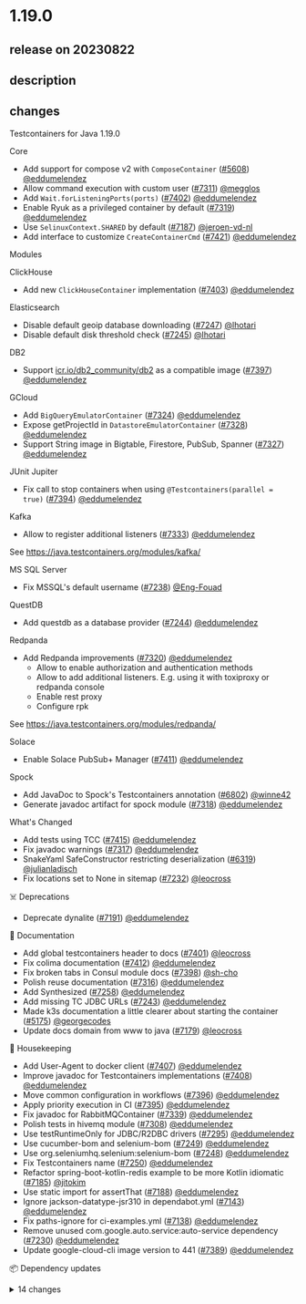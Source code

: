 # 1.19.0

## release on 20230822

## description

## changes

Testcontainers for Java 1.19.0

Core

* Add support for compose v2 with <code>ComposeContainer</code> (<a class="issue-link js-issue-link" data-error-text="Failed to load title" data-id="1315811008" data-permission-text="Title is private" data-url="https://github.com/testcontainers/testcontainers-java/issues/5608" data-hovercard-type="pull_request" data-hovercard-url="/testcontainers/testcontainers-java/pull/5608/hovercard" href="https://github.com/testcontainers/testcontainers-java/pull/5608">#5608</a>) <a class="user-mention notranslate" data-hovercard-type="user" data-hovercard-url="/users/eddumelendez/hovercard" data-octo-click="hovercard-link-click" data-octo-dimensions="link_type:self" href="https://github.com/eddumelendez">@eddumelendez</a>
* Allow command execution with custom user (<a class="issue-link js-issue-link" data-error-text="Failed to load title" data-id="1807466600" data-permission-text="Title is private" data-url="https://github.com/testcontainers/testcontainers-java/issues/7311" data-hovercard-type="pull_request" data-hovercard-url="/testcontainers/testcontainers-java/pull/7311/hovercard" href="https://github.com/testcontainers/testcontainers-java/pull/7311">#7311</a>) <a class="user-mention notranslate" data-hovercard-type="user" data-hovercard-url="/users/megglos/hovercard" data-octo-click="hovercard-link-click" data-octo-dimensions="link_type:self" href="https://github.com/megglos">@megglos</a>
* Add <code>Wait.forListeningPorts(ports)</code> (<a class="issue-link js-issue-link" data-error-text="Failed to load title" data-id="1841634618" data-permission-text="Title is private" data-url="https://github.com/testcontainers/testcontainers-java/issues/7402" data-hovercard-type="pull_request" data-hovercard-url="/testcontainers/testcontainers-java/pull/7402/hovercard" href="https://github.com/testcontainers/testcontainers-java/pull/7402">#7402</a>) <a class="user-mention notranslate" data-hovercard-type="user" data-hovercard-url="/users/eddumelendez/hovercard" data-octo-click="hovercard-link-click" data-octo-dimensions="link_type:self" href="https://github.com/eddumelendez">@eddumelendez</a>
* Enable Ryuk as a privileged container by default (<a class="issue-link js-issue-link" data-error-text="Failed to load title" data-id="1812903795" data-permission-text="Title is private" data-url="https://github.com/testcontainers/testcontainers-java/issues/7319" data-hovercard-type="pull_request" data-hovercard-url="/testcontainers/testcontainers-java/pull/7319/hovercard" href="https://github.com/testcontainers/testcontainers-java/pull/7319">#7319</a>) <a class="user-mention notranslate" data-hovercard-type="user" data-hovercard-url="/users/eddumelendez/hovercard" data-octo-click="hovercard-link-click" data-octo-dimensions="link_type:self" href="https://github.com/eddumelendez">@eddumelendez</a>
* Use <code>SelinuxContext.SHARED</code> by default (<a class="issue-link js-issue-link" data-error-text="Failed to load title" data-id="1752777521" data-permission-text="Title is private" data-url="https://github.com/testcontainers/testcontainers-java/issues/7187" data-hovercard-type="pull_request" data-hovercard-url="/testcontainers/testcontainers-java/pull/7187/hovercard" href="https://github.com/testcontainers/testcontainers-java/pull/7187">#7187</a>) <a class="user-mention notranslate" data-hovercard-type="user" data-hovercard-url="/users/jeroen-vd-nl/hovercard" data-octo-click="hovercard-link-click" data-octo-dimensions="link_type:self" href="https://github.com/jeroen-vd-nl">@jeroen-vd-nl</a>
* Add interface to customize <code>CreateContainerCmd</code> (<a class="issue-link js-issue-link" data-error-text="Failed to load title" data-id="1855522620" data-permission-text="Title is private" data-url="https://github.com/testcontainers/testcontainers-java/issues/7421" data-hovercard-type="pull_request" data-hovercard-url="/testcontainers/testcontainers-java/pull/7421/hovercard" href="https://github.com/testcontainers/testcontainers-java/pull/7421">#7421</a>) <a class="user-mention notranslate" data-hovercard-type="user" data-hovercard-url="/users/eddumelendez/hovercard" data-octo-click="hovercard-link-click" data-octo-dimensions="link_type:self" href="https://github.com/eddumelendez">@eddumelendez</a>

Modules

ClickHouse

* Add new <code>ClickHouseContainer</code> implementation (<a class="issue-link js-issue-link" data-error-text="Failed to load title" data-id="1841765961" data-permission-text="Title is private" data-url="https://github.com/testcontainers/testcontainers-java/issues/7403" data-hovercard-type="pull_request" data-hovercard-url="/testcontainers/testcontainers-java/pull/7403/hovercard" href="https://github.com/testcontainers/testcontainers-java/pull/7403">#7403</a>) <a class="user-mention notranslate" data-hovercard-type="user" data-hovercard-url="/users/eddumelendez/hovercard" data-octo-click="hovercard-link-click" data-octo-dimensions="link_type:self" href="https://github.com/eddumelendez">@eddumelendez</a>

Elasticsearch

* Disable default geoip database downloading (<a class="issue-link js-issue-link" data-error-text="Failed to load title" data-id="1779402499" data-permission-text="Title is private" data-url="https://github.com/testcontainers/testcontainers-java/issues/7247" data-hovercard-type="pull_request" data-hovercard-url="/testcontainers/testcontainers-java/pull/7247/hovercard" href="https://github.com/testcontainers/testcontainers-java/pull/7247">#7247</a>) <a class="user-mention notranslate" data-hovercard-type="user" data-hovercard-url="/users/lhotari/hovercard" data-octo-click="hovercard-link-click" data-octo-dimensions="link_type:self" href="https://github.com/lhotari">@lhotari</a>
* Disable default disk threshold check (<a class="issue-link js-issue-link" data-error-text="Failed to load title" data-id="1779374233" data-permission-text="Title is private" data-url="https://github.com/testcontainers/testcontainers-java/issues/7245" data-hovercard-type="pull_request" data-hovercard-url="/testcontainers/testcontainers-java/pull/7245/hovercard" href="https://github.com/testcontainers/testcontainers-java/pull/7245">#7245</a>) <a class="user-mention notranslate" data-hovercard-type="user" data-hovercard-url="/users/lhotari/hovercard" data-octo-click="hovercard-link-click" data-octo-dimensions="link_type:self" href="https://github.com/lhotari">@lhotari</a>

DB2

* Support <a href="http://icr.io/db2_community/db2" rel="nofollow">icr.io/db2_community/db2</a> as a compatible image (<a class="issue-link js-issue-link" data-error-text="Failed to load title" data-id="1837041634" data-permission-text="Title is private" data-url="https://github.com/testcontainers/testcontainers-java/issues/7397" data-hovercard-type="pull_request" data-hovercard-url="/testcontainers/testcontainers-java/pull/7397/hovercard" href="https://github.com/testcontainers/testcontainers-java/pull/7397">#7397</a>) <a class="user-mention notranslate" data-hovercard-type="user" data-hovercard-url="/users/eddumelendez/hovercard" data-octo-click="hovercard-link-click" data-octo-dimensions="link_type:self" href="https://github.com/eddumelendez">@eddumelendez</a>

GCloud

* Add <code>BigQueryEmulatorContainer</code> (<a class="issue-link js-issue-link" data-error-text="Failed to load title" data-id="1816540183" data-permission-text="Title is private" data-url="https://github.com/testcontainers/testcontainers-java/issues/7324" data-hovercard-type="pull_request" data-hovercard-url="/testcontainers/testcontainers-java/pull/7324/hovercard" href="https://github.com/testcontainers/testcontainers-java/pull/7324">#7324</a>) <a class="user-mention notranslate" data-hovercard-type="user" data-hovercard-url="/users/eddumelendez/hovercard" data-octo-click="hovercard-link-click" data-octo-dimensions="link_type:self" href="https://github.com/eddumelendez">@eddumelendez</a>
* Expose getProjectId in <code>DatastoreEmulatorContainer</code> (<a class="issue-link js-issue-link" data-error-text="Failed to load title" data-id="1819123643" data-permission-text="Title is private" data-url="https://github.com/testcontainers/testcontainers-java/issues/7328" data-hovercard-type="pull_request" data-hovercard-url="/testcontainers/testcontainers-java/pull/7328/hovercard" href="https://github.com/testcontainers/testcontainers-java/pull/7328">#7328</a>) <a class="user-mention notranslate" data-hovercard-type="user" data-hovercard-url="/users/eddumelendez/hovercard" data-octo-click="hovercard-link-click" data-octo-dimensions="link_type:self" href="https://github.com/eddumelendez">@eddumelendez</a>
* Support String image in Bigtable, Firestore, PubSub, Spanner (<a class="issue-link js-issue-link" data-error-text="Failed to load title" data-id="1819115634" data-permission-text="Title is private" data-url="https://github.com/testcontainers/testcontainers-java/issues/7327" data-hovercard-type="pull_request" data-hovercard-url="/testcontainers/testcontainers-java/pull/7327/hovercard" href="https://github.com/testcontainers/testcontainers-java/pull/7327">#7327</a>) <a class="user-mention notranslate" data-hovercard-type="user" data-hovercard-url="/users/eddumelendez/hovercard" data-octo-click="hovercard-link-click" data-octo-dimensions="link_type:self" href="https://github.com/eddumelendez">@eddumelendez</a>

JUnit Jupiter

* Fix call to stop containers when using <code>@Testcontainers(parallel = true)</code> (<a class="issue-link js-issue-link" data-error-text="Failed to load title" data-id="1835501867" data-permission-text="Title is private" data-url="https://github.com/testcontainers/testcontainers-java/issues/7394" data-hovercard-type="pull_request" data-hovercard-url="/testcontainers/testcontainers-java/pull/7394/hovercard" href="https://github.com/testcontainers/testcontainers-java/pull/7394">#7394</a>) <a class="user-mention notranslate" data-hovercard-type="user" data-hovercard-url="/users/eddumelendez/hovercard" data-octo-click="hovercard-link-click" data-octo-dimensions="link_type:self" href="https://github.com/eddumelendez">@eddumelendez</a>

Kafka

* Allow to register additional listeners (<a class="issue-link js-issue-link" data-error-text="Failed to load title" data-id="1821317817" data-permission-text="Title is private" data-url="https://github.com/testcontainers/testcontainers-java/issues/7333" data-hovercard-type="pull_request" data-hovercard-url="/testcontainers/testcontainers-java/pull/7333/hovercard" href="https://github.com/testcontainers/testcontainers-java/pull/7333">#7333</a>) <a class="user-mention notranslate" data-hovercard-type="user" data-hovercard-url="/users/eddumelendez/hovercard" data-octo-click="hovercard-link-click" data-octo-dimensions="link_type:self" href="https://github.com/eddumelendez">@eddumelendez</a>

See <a href="https://java.testcontainers.org/modules/kafka/" rel="nofollow">https://java.testcontainers.org/modules/kafka/</a>

MS SQL Server

* Fix MSSQL's default username (<a class="issue-link js-issue-link" data-error-text="Failed to load title" data-id="1769189768" data-permission-text="Title is private" data-url="https://github.com/testcontainers/testcontainers-java/issues/7238" data-hovercard-type="pull_request" data-hovercard-url="/testcontainers/testcontainers-java/pull/7238/hovercard" href="https://github.com/testcontainers/testcontainers-java/pull/7238">#7238</a>) <a class="user-mention notranslate" data-hovercard-type="user" data-hovercard-url="/users/Eng-Fouad/hovercard" data-octo-click="hovercard-link-click" data-octo-dimensions="link_type:self" href="https://github.com/Eng-Fouad">@Eng-Fouad</a>

QuestDB

* Add questdb as a database provider (<a class="issue-link js-issue-link" data-error-text="Failed to load title" data-id="1779356143" data-permission-text="Title is private" data-url="https://github.com/testcontainers/testcontainers-java/issues/7244" data-hovercard-type="pull_request" data-hovercard-url="/testcontainers/testcontainers-java/pull/7244/hovercard" href="https://github.com/testcontainers/testcontainers-java/pull/7244">#7244</a>) <a class="user-mention notranslate" data-hovercard-type="user" data-hovercard-url="/users/eddumelendez/hovercard" data-octo-click="hovercard-link-click" data-octo-dimensions="link_type:self" href="https://github.com/eddumelendez">@eddumelendez</a>

Redpanda

* Add Redpanda improvements (<a class="issue-link js-issue-link" data-error-text="Failed to load title" data-id="1814943162" data-permission-text="Title is private" data-url="https://github.com/testcontainers/testcontainers-java/issues/7320" data-hovercard-type="pull_request" data-hovercard-url="/testcontainers/testcontainers-java/pull/7320/hovercard" href="https://github.com/testcontainers/testcontainers-java/pull/7320">#7320</a>) <a class="user-mention notranslate" data-hovercard-type="user" data-hovercard-url="/users/eddumelendez/hovercard" data-octo-click="hovercard-link-click" data-octo-dimensions="link_type:self" href="https://github.com/eddumelendez">@eddumelendez</a>
  * Allow to enable authorization and authentication methods
  * Allow to add additional listeners. E.g. using it with toxiproxy or redpanda console
  * Enable rest proxy
  * Configure rpk

See <a href="https://java.testcontainers.org/modules/redpanda/" rel="nofollow">https://java.testcontainers.org/modules/redpanda/</a>

Solace

* Enable Solace PubSub+ Manager (<a class="issue-link js-issue-link" data-error-text="Failed to load title" data-id="1847228927" data-permission-text="Title is private" data-url="https://github.com/testcontainers/testcontainers-java/issues/7411" data-hovercard-type="pull_request" data-hovercard-url="/testcontainers/testcontainers-java/pull/7411/hovercard" href="https://github.com/testcontainers/testcontainers-java/pull/7411">#7411</a>) <a class="user-mention notranslate" data-hovercard-type="user" data-hovercard-url="/users/eddumelendez/hovercard" data-octo-click="hovercard-link-click" data-octo-dimensions="link_type:self" href="https://github.com/eddumelendez">@eddumelendez</a>

Spock

* Add JavaDoc to Spock's Testcontainers annotation (<a class="issue-link js-issue-link" data-error-text="Failed to load title" data-id="1639052014" data-permission-text="Title is private" data-url="https://github.com/testcontainers/testcontainers-java/issues/6802" data-hovercard-type="pull_request" data-hovercard-url="/testcontainers/testcontainers-java/pull/6802/hovercard" href="https://github.com/testcontainers/testcontainers-java/pull/6802">#6802</a>) <a class="user-mention notranslate" data-hovercard-type="user" data-hovercard-url="/users/winne42/hovercard" data-octo-click="hovercard-link-click" data-octo-dimensions="link_type:self" href="https://github.com/winne42">@winne42</a>
* Generate javadoc artifact for spock module (<a class="issue-link js-issue-link" data-error-text="Failed to load title" data-id="1812633393" data-permission-text="Title is private" data-url="https://github.com/testcontainers/testcontainers-java/issues/7318" data-hovercard-type="pull_request" data-hovercard-url="/testcontainers/testcontainers-java/pull/7318/hovercard" href="https://github.com/testcontainers/testcontainers-java/pull/7318">#7318</a>) <a class="user-mention notranslate" data-hovercard-type="user" data-hovercard-url="/users/eddumelendez/hovercard" data-octo-click="hovercard-link-click" data-octo-dimensions="link_type:self" href="https://github.com/eddumelendez">@eddumelendez</a>

What's Changed

* Add tests using TCC (<a class="issue-link js-issue-link" data-error-text="Failed to load title" data-id="1852119796" data-permission-text="Title is private" data-url="https://github.com/testcontainers/testcontainers-java/issues/7415" data-hovercard-type="pull_request" data-hovercard-url="/testcontainers/testcontainers-java/pull/7415/hovercard" href="https://github.com/testcontainers/testcontainers-java/pull/7415">#7415</a>) <a class="user-mention notranslate" data-hovercard-type="user" data-hovercard-url="/users/eddumelendez/hovercard" data-octo-click="hovercard-link-click" data-octo-dimensions="link_type:self" href="https://github.com/eddumelendez">@eddumelendez</a>
* Fix javadoc warnings (<a class="issue-link js-issue-link" data-error-text="Failed to load title" data-id="1812602334" data-permission-text="Title is private" data-url="https://github.com/testcontainers/testcontainers-java/issues/7317" data-hovercard-type="pull_request" data-hovercard-url="/testcontainers/testcontainers-java/pull/7317/hovercard" href="https://github.com/testcontainers/testcontainers-java/pull/7317">#7317</a>) <a class="user-mention notranslate" data-hovercard-type="user" data-hovercard-url="/users/eddumelendez/hovercard" data-octo-click="hovercard-link-click" data-octo-dimensions="link_type:self" href="https://github.com/eddumelendez">@eddumelendez</a>
* SnakeYaml SafeConstructor restricting deserialization (<a class="issue-link js-issue-link" data-error-text="Failed to load title" data-id="1507711931" data-permission-text="Title is private" data-url="https://github.com/testcontainers/testcontainers-java/issues/6319" data-hovercard-type="pull_request" data-hovercard-url="/testcontainers/testcontainers-java/pull/6319/hovercard" href="https://github.com/testcontainers/testcontainers-java/pull/6319">#6319</a>) <a class="user-mention notranslate" data-hovercard-type="user" data-hovercard-url="/users/julianladisch/hovercard" data-octo-click="hovercard-link-click" data-octo-dimensions="link_type:self" href="https://github.com/julianladisch">@julianladisch</a>
* Fix locations set to None in sitemap (<a class="issue-link js-issue-link" data-error-text="Failed to load title" data-id="1765845561" data-permission-text="Title is private" data-url="https://github.com/testcontainers/testcontainers-java/issues/7232" data-hovercard-type="pull_request" data-hovercard-url="/testcontainers/testcontainers-java/pull/7232/hovercard" href="https://github.com/testcontainers/testcontainers-java/pull/7232">#7232</a>) <a class="user-mention notranslate" data-hovercard-type="user" data-hovercard-url="/users/leocross/hovercard" data-octo-click="hovercard-link-click" data-octo-dimensions="link_type:self" href="https://github.com/leocross">@leocross</a>

☠️ Deprecations

* Deprecate dynalite (<a class="issue-link js-issue-link" data-error-text="Failed to load title" data-id="1760341688" data-permission-text="Title is private" data-url="https://github.com/testcontainers/testcontainers-java/issues/7191" data-hovercard-type="pull_request" data-hovercard-url="/testcontainers/testcontainers-java/pull/7191/hovercard" href="https://github.com/testcontainers/testcontainers-java/pull/7191">#7191</a>) <a class="user-mention notranslate" data-hovercard-type="user" data-hovercard-url="/users/eddumelendez/hovercard" data-octo-click="hovercard-link-click" data-octo-dimensions="link_type:self" href="https://github.com/eddumelendez">@eddumelendez</a>

📖 Documentation

* Add global testcontainers header to docs (<a class="issue-link js-issue-link" data-error-text="Failed to load title" data-id="1841474018" data-permission-text="Title is private" data-url="https://github.com/testcontainers/testcontainers-java/issues/7401" data-hovercard-type="pull_request" data-hovercard-url="/testcontainers/testcontainers-java/pull/7401/hovercard" href="https://github.com/testcontainers/testcontainers-java/pull/7401">#7401</a>) <a class="user-mention notranslate" data-hovercard-type="user" data-hovercard-url="/users/leocross/hovercard" data-octo-click="hovercard-link-click" data-octo-dimensions="link_type:self" href="https://github.com/leocross">@leocross</a>
* Fix colima documentation (<a class="issue-link js-issue-link" data-error-text="Failed to load title" data-id="1847241961" data-permission-text="Title is private" data-url="https://github.com/testcontainers/testcontainers-java/issues/7412" data-hovercard-type="pull_request" data-hovercard-url="/testcontainers/testcontainers-java/pull/7412/hovercard" href="https://github.com/testcontainers/testcontainers-java/pull/7412">#7412</a>) <a class="user-mention notranslate" data-hovercard-type="user" data-hovercard-url="/users/eddumelendez/hovercard" data-octo-click="hovercard-link-click" data-octo-dimensions="link_type:self" href="https://github.com/eddumelendez">@eddumelendez</a>
* Fix broken tabs in Consul module docs (<a class="issue-link js-issue-link" data-error-text="Failed to load title" data-id="1838010502" data-permission-text="Title is private" data-url="https://github.com/testcontainers/testcontainers-java/issues/7398" data-hovercard-type="pull_request" data-hovercard-url="/testcontainers/testcontainers-java/pull/7398/hovercard" href="https://github.com/testcontainers/testcontainers-java/pull/7398">#7398</a>) <a class="user-mention notranslate" data-hovercard-type="user" data-hovercard-url="/users/sh-cho/hovercard" data-octo-click="hovercard-link-click" data-octo-dimensions="link_type:self" href="https://github.com/sh-cho">@sh-cho</a>
* Polish reuse documentation (<a class="issue-link js-issue-link" data-error-text="Failed to load title" data-id="1812495161" data-permission-text="Title is private" data-url="https://github.com/testcontainers/testcontainers-java/issues/7316" data-hovercard-type="pull_request" data-hovercard-url="/testcontainers/testcontainers-java/pull/7316/hovercard" href="https://github.com/testcontainers/testcontainers-java/pull/7316">#7316</a>) <a class="user-mention notranslate" data-hovercard-type="user" data-hovercard-url="/users/eddumelendez/hovercard" data-octo-click="hovercard-link-click" data-octo-dimensions="link_type:self" href="https://github.com/eddumelendez">@eddumelendez</a>
* Add Synthesized (<a class="issue-link js-issue-link" data-error-text="Failed to load title" data-id="1782796558" data-permission-text="Title is private" data-url="https://github.com/testcontainers/testcontainers-java/issues/7258" data-hovercard-type="pull_request" data-hovercard-url="/testcontainers/testcontainers-java/pull/7258/hovercard" href="https://github.com/testcontainers/testcontainers-java/pull/7258">#7258</a>) <a class="user-mention notranslate" data-hovercard-type="user" data-hovercard-url="/users/eddumelendez/hovercard" data-octo-click="hovercard-link-click" data-octo-dimensions="link_type:self" href="https://github.com/eddumelendez">@eddumelendez</a>
* Add missing TC JDBC URLs (<a class="issue-link js-issue-link" data-error-text="Failed to load title" data-id="1779199904" data-permission-text="Title is private" data-url="https://github.com/testcontainers/testcontainers-java/issues/7243" data-hovercard-type="pull_request" data-hovercard-url="/testcontainers/testcontainers-java/pull/7243/hovercard" href="https://github.com/testcontainers/testcontainers-java/pull/7243">#7243</a>) <a class="user-mention notranslate" data-hovercard-type="user" data-hovercard-url="/users/eddumelendez/hovercard" data-octo-click="hovercard-link-click" data-octo-dimensions="link_type:self" href="https://github.com/eddumelendez">@eddumelendez</a>
* Made k3s documentation a little clearer about starting the container (<a class="issue-link js-issue-link" data-error-text="Failed to load title" data-id="1173474927" data-permission-text="Title is private" data-url="https://github.com/testcontainers/testcontainers-java/issues/5175" data-hovercard-type="pull_request" data-hovercard-url="/testcontainers/testcontainers-java/pull/5175/hovercard" href="https://github.com/testcontainers/testcontainers-java/pull/5175">#5175</a>) <a class="user-mention notranslate" data-hovercard-type="user" data-hovercard-url="/users/georgecodes/hovercard" data-octo-click="hovercard-link-click" data-octo-dimensions="link_type:self" href="https://github.com/georgecodes">@georgecodes</a>
* Update docs domain from www to java (<a class="issue-link js-issue-link" data-error-text="Failed to load title" data-id="1749639136" data-permission-text="Title is private" data-url="https://github.com/testcontainers/testcontainers-java/issues/7179" data-hovercard-type="pull_request" data-hovercard-url="/testcontainers/testcontainers-java/pull/7179/hovercard" href="https://github.com/testcontainers/testcontainers-java/pull/7179">#7179</a>) <a class="user-mention notranslate" data-hovercard-type="user" data-hovercard-url="/users/leocross/hovercard" data-octo-click="hovercard-link-click" data-octo-dimensions="link_type:self" href="https://github.com/leocross">@leocross</a>

🧹 Housekeeping

* Add User-Agent to docker client (<a class="issue-link js-issue-link" data-error-text="Failed to load title" data-id="1845600877" data-permission-text="Title is private" data-url="https://github.com/testcontainers/testcontainers-java/issues/7407" data-hovercard-type="pull_request" data-hovercard-url="/testcontainers/testcontainers-java/pull/7407/hovercard" href="https://github.com/testcontainers/testcontainers-java/pull/7407">#7407</a>) <a class="user-mention notranslate" data-hovercard-type="user" data-hovercard-url="/users/eddumelendez/hovercard" data-octo-click="hovercard-link-click" data-octo-dimensions="link_type:self" href="https://github.com/eddumelendez">@eddumelendez</a>
* Improve javadoc for Testcontainers implementations (<a class="issue-link js-issue-link" data-error-text="Failed to load title" data-id="1846010251" data-permission-text="Title is private" data-url="https://github.com/testcontainers/testcontainers-java/issues/7408" data-hovercard-type="pull_request" data-hovercard-url="/testcontainers/testcontainers-java/pull/7408/hovercard" href="https://github.com/testcontainers/testcontainers-java/pull/7408">#7408</a>) <a class="user-mention notranslate" data-hovercard-type="user" data-hovercard-url="/users/eddumelendez/hovercard" data-octo-click="hovercard-link-click" data-octo-dimensions="link_type:self" href="https://github.com/eddumelendez">@eddumelendez</a>
* Move common configuration in workflows (<a class="issue-link js-issue-link" data-error-text="Failed to load title" data-id="1835752510" data-permission-text="Title is private" data-url="https://github.com/testcontainers/testcontainers-java/issues/7396" data-hovercard-type="pull_request" data-hovercard-url="/testcontainers/testcontainers-java/pull/7396/hovercard" href="https://github.com/testcontainers/testcontainers-java/pull/7396">#7396</a>) <a class="user-mention notranslate" data-hovercard-type="user" data-hovercard-url="/users/eddumelendez/hovercard" data-octo-click="hovercard-link-click" data-octo-dimensions="link_type:self" href="https://github.com/eddumelendez">@eddumelendez</a>
* Apply priority execution in CI (<a class="issue-link js-issue-link" data-error-text="Failed to load title" data-id="1835578883" data-permission-text="Title is private" data-url="https://github.com/testcontainers/testcontainers-java/issues/7395" data-hovercard-type="pull_request" data-hovercard-url="/testcontainers/testcontainers-java/pull/7395/hovercard" href="https://github.com/testcontainers/testcontainers-java/pull/7395">#7395</a>) <a class="user-mention notranslate" data-hovercard-type="user" data-hovercard-url="/users/eddumelendez/hovercard" data-octo-click="hovercard-link-click" data-octo-dimensions="link_type:self" href="https://github.com/eddumelendez">@eddumelendez</a>
* Fix javadoc for RabbitMQContainer (<a class="issue-link js-issue-link" data-error-text="Failed to load title" data-id="1829777805" data-permission-text="Title is private" data-url="https://github.com/testcontainers/testcontainers-java/issues/7339" data-hovercard-type="pull_request" data-hovercard-url="/testcontainers/testcontainers-java/pull/7339/hovercard" href="https://github.com/testcontainers/testcontainers-java/pull/7339">#7339</a>) <a class="user-mention notranslate" data-hovercard-type="user" data-hovercard-url="/users/eddumelendez/hovercard" data-octo-click="hovercard-link-click" data-octo-dimensions="link_type:self" href="https://github.com/eddumelendez">@eddumelendez</a>
* Polish tests in hivemq module (<a class="issue-link js-issue-link" data-error-text="Failed to load title" data-id="1801804834" data-permission-text="Title is private" data-url="https://github.com/testcontainers/testcontainers-java/issues/7308" data-hovercard-type="pull_request" data-hovercard-url="/testcontainers/testcontainers-java/pull/7308/hovercard" href="https://github.com/testcontainers/testcontainers-java/pull/7308">#7308</a>) <a class="user-mention notranslate" data-hovercard-type="user" data-hovercard-url="/users/eddumelendez/hovercard" data-octo-click="hovercard-link-click" data-octo-dimensions="link_type:self" href="https://github.com/eddumelendez">@eddumelendez</a>
* Use testRuntimeOnly for JDBC/R2DBC drivers (<a class="issue-link js-issue-link" data-error-text="Failed to load title" data-id="1786903931" data-permission-text="Title is private" data-url="https://github.com/testcontainers/testcontainers-java/issues/7295" data-hovercard-type="pull_request" data-hovercard-url="/testcontainers/testcontainers-java/pull/7295/hovercard" href="https://github.com/testcontainers/testcontainers-java/pull/7295">#7295</a>) <a class="user-mention notranslate" data-hovercard-type="user" data-hovercard-url="/users/eddumelendez/hovercard" data-octo-click="hovercard-link-click" data-octo-dimensions="link_type:self" href="https://github.com/eddumelendez">@eddumelendez</a>
* Use cucumber-bom and selenium-bom (<a class="issue-link js-issue-link" data-error-text="Failed to load title" data-id="1779603581" data-permission-text="Title is private" data-url="https://github.com/testcontainers/testcontainers-java/issues/7249" data-hovercard-type="pull_request" data-hovercard-url="/testcontainers/testcontainers-java/pull/7249/hovercard" href="https://github.com/testcontainers/testcontainers-java/pull/7249">#7249</a>) <a class="user-mention notranslate" data-hovercard-type="user" data-hovercard-url="/users/eddumelendez/hovercard" data-octo-click="hovercard-link-click" data-octo-dimensions="link_type:self" href="https://github.com/eddumelendez">@eddumelendez</a>
* Use org.seleniumhq.selenium:selenium-bom (<a class="issue-link js-issue-link" data-error-text="Failed to load title" data-id="1779601706" data-permission-text="Title is private" data-url="https://github.com/testcontainers/testcontainers-java/issues/7248" data-hovercard-type="pull_request" data-hovercard-url="/testcontainers/testcontainers-java/pull/7248/hovercard" href="https://github.com/testcontainers/testcontainers-java/pull/7248">#7248</a>) <a class="user-mention notranslate" data-hovercard-type="user" data-hovercard-url="/users/eddumelendez/hovercard" data-octo-click="hovercard-link-click" data-octo-dimensions="link_type:self" href="https://github.com/eddumelendez">@eddumelendez</a>
* Fix Testcontainers name (<a class="issue-link js-issue-link" data-error-text="Failed to load title" data-id="1779611881" data-permission-text="Title is private" data-url="https://github.com/testcontainers/testcontainers-java/issues/7250" data-hovercard-type="pull_request" data-hovercard-url="/testcontainers/testcontainers-java/pull/7250/hovercard" href="https://github.com/testcontainers/testcontainers-java/pull/7250">#7250</a>) <a class="user-mention notranslate" data-hovercard-type="user" data-hovercard-url="/users/eddumelendez/hovercard" data-octo-click="hovercard-link-click" data-octo-dimensions="link_type:self" href="https://github.com/eddumelendez">@eddumelendez</a>
* Refactor spring-boot-kotlin-redis example to be more Kotlin idiomatic (<a class="issue-link js-issue-link" data-error-text="Failed to load title" data-id="1751467229" data-permission-text="Title is private" data-url="https://github.com/testcontainers/testcontainers-java/issues/7185" data-hovercard-type="pull_request" data-hovercard-url="/testcontainers/testcontainers-java/pull/7185/hovercard" href="https://github.com/testcontainers/testcontainers-java/pull/7185">#7185</a>) <a class="user-mention notranslate" data-hovercard-type="user" data-hovercard-url="/users/jitokim/hovercard" data-octo-click="hovercard-link-click" data-octo-dimensions="link_type:self" href="https://github.com/jitokim">@jitokim</a>
* Use static import for assertThat (<a class="issue-link js-issue-link" data-error-text="Failed to load title" data-id="1753704792" data-permission-text="Title is private" data-url="https://github.com/testcontainers/testcontainers-java/issues/7188" data-hovercard-type="pull_request" data-hovercard-url="/testcontainers/testcontainers-java/pull/7188/hovercard" href="https://github.com/testcontainers/testcontainers-java/pull/7188">#7188</a>) <a class="user-mention notranslate" data-hovercard-type="user" data-hovercard-url="/users/eddumelendez/hovercard" data-octo-click="hovercard-link-click" data-octo-dimensions="link_type:self" href="https://github.com/eddumelendez">@eddumelendez</a>
* Ignore jackson-datatype-jsr310 in dependabot.yml (<a class="issue-link js-issue-link" data-error-text="Failed to load title" data-id="1744153476" data-permission-text="Title is private" data-url="https://github.com/testcontainers/testcontainers-java/issues/7143" data-hovercard-type="pull_request" data-hovercard-url="/testcontainers/testcontainers-java/pull/7143/hovercard" href="https://github.com/testcontainers/testcontainers-java/pull/7143">#7143</a>) <a class="user-mention notranslate" data-hovercard-type="user" data-hovercard-url="/users/eddumelendez/hovercard" data-octo-click="hovercard-link-click" data-octo-dimensions="link_type:self" href="https://github.com/eddumelendez">@eddumelendez</a>
* Fix paths-ignore for ci-examples.yml (<a class="issue-link js-issue-link" data-error-text="Failed to load title" data-id="1741281422" data-permission-text="Title is private" data-url="https://github.com/testcontainers/testcontainers-java/issues/7138" data-hovercard-type="pull_request" data-hovercard-url="/testcontainers/testcontainers-java/pull/7138/hovercard" href="https://github.com/testcontainers/testcontainers-java/pull/7138">#7138</a>) <a class="user-mention notranslate" data-hovercard-type="user" data-hovercard-url="/users/eddumelendez/hovercard" data-octo-click="hovercard-link-click" data-octo-dimensions="link_type:self" href="https://github.com/eddumelendez">@eddumelendez</a>
* Remove unused com.google.auto.service:auto-service dependency (<a class="issue-link js-issue-link" data-error-text="Failed to load title" data-id="1764147868" data-permission-text="Title is private" data-url="https://github.com/testcontainers/testcontainers-java/issues/7230" data-hovercard-type="pull_request" data-hovercard-url="/testcontainers/testcontainers-java/pull/7230/hovercard" href="https://github.com/testcontainers/testcontainers-java/pull/7230">#7230</a>) <a class="user-mention notranslate" data-hovercard-type="user" data-hovercard-url="/users/eddumelendez/hovercard" data-octo-click="hovercard-link-click" data-octo-dimensions="link_type:self" href="https://github.com/eddumelendez">@eddumelendez</a>
* Update google-cloud-cli image version to 441 (<a class="issue-link js-issue-link" data-error-text="Failed to load title" data-id="1832427832" data-permission-text="Title is private" data-url="https://github.com/testcontainers/testcontainers-java/issues/7389" data-hovercard-type="pull_request" data-hovercard-url="/testcontainers/testcontainers-java/pull/7389/hovercard" href="https://github.com/testcontainers/testcontainers-java/pull/7389">#7389</a>) <a class="user-mention notranslate" data-hovercard-type="user" data-hovercard-url="/users/eddumelendez/hovercard" data-octo-click="hovercard-link-click" data-octo-dimensions="link_type:self" href="https://github.com/eddumelendez">@eddumelendez</a>

📦 Dependency updates <details> <summary>14 changes</summary>

* Combined dependencies PR (<a class="issue-link js-issue-link" data-error-text="Failed to load title" data-id="1833327573" data-permission-text="Title is private" data-url="https://github.com/testcontainers/testcontainers-java/issues/7391" data-hovercard-type="pull_request" data-hovercard-url="/testcontainers/testcontainers-java/pull/7391/hovercard" href="https://github.com/testcontainers/testcontainers-java/pull/7391">#7391</a>) <a class="user-mention notranslate" data-hovercard-type="user" data-hovercard-url="/users/eddumelendez/hovercard" data-octo-click="hovercard-link-click" data-octo-dimensions="link_type:self" href="https://github.com/eddumelendez">@eddumelendez</a>
* Combined dependencies PR (<a class="issue-link js-issue-link" data-error-text="Failed to load title" data-id="1832390535" data-permission-text="Title is private" data-url="https://github.com/testcontainers/testcontainers-java/issues/7388" data-hovercard-type="pull_request" data-hovercard-url="/testcontainers/testcontainers-java/pull/7388/hovercard" href="https://github.com/testcontainers/testcontainers-java/pull/7388">#7388</a>) <a class="user-mention notranslate" data-hovercard-type="user" data-hovercard-url="/users/eddumelendez/hovercard" data-octo-click="hovercard-link-click" data-octo-dimensions="link_type:self" href="https://github.com/eddumelendez">@eddumelendez</a>
* Update docker-java version to 3.3.3 (<a class="issue-link js-issue-link" data-error-text="Failed to load title" data-id="1857001263" data-permission-text="Title is private" data-url="https://github.com/testcontainers/testcontainers-java/issues/7423" data-hovercard-type="pull_request" data-hovercard-url="/testcontainers/testcontainers-java/pull/7423/hovercard" href="https://github.com/testcontainers/testcontainers-java/pull/7423">#7423</a>) <a class="user-mention notranslate" data-hovercard-type="user" data-hovercard-url="/users/eddumelendez/hovercard" data-octo-click="hovercard-link-click" data-octo-dimensions="link_type:self" href="https://github.com/eddumelendez">@eddumelendez</a>
* Combined dependencies PR (<a class="issue-link js-issue-link" data-error-text="Failed to load title" data-id="1785225096" data-permission-text="Title is private" data-url="https://github.com/testcontainers/testcontainers-java/issues/7292" data-hovercard-type="pull_request" data-hovercard-url="/testcontainers/testcontainers-java/pull/7292/hovercard" href="https://github.com/testcontainers/testcontainers-java/pull/7292">#7292</a>) <a class="user-mention notranslate" data-hovercard-type="user" data-hovercard-url="/users/eddumelendez/hovercard" data-octo-click="hovercard-link-click" data-octo-dimensions="link_type:self" href="https://github.com/eddumelendez">@eddumelendez</a>
* Combined dependencies PR (<a class="issue-link js-issue-link" data-error-text="Failed to load title" data-id="1784744959" data-permission-text="Title is private" data-url="https://github.com/testcontainers/testcontainers-java/issues/7290" data-hovercard-type="pull_request" data-hovercard-url="/testcontainers/testcontainers-java/pull/7290/hovercard" href="https://github.com/testcontainers/testcontainers-java/pull/7290">#7290</a>) <a class="user-mention notranslate" data-hovercard-type="user" data-hovercard-url="/users/eddumelendez/hovercard" data-octo-click="hovercard-link-click" data-octo-dimensions="link_type:self" href="https://github.com/eddumelendez">@eddumelendez</a>
* Combined dependencies PR (<a class="issue-link js-issue-link" data-error-text="Failed to load title" data-id="1784711529" data-permission-text="Title is private" data-url="https://github.com/testcontainers/testcontainers-java/issues/7289" data-hovercard-type="pull_request" data-hovercard-url="/testcontainers/testcontainers-java/pull/7289/hovercard" href="https://github.com/testcontainers/testcontainers-java/pull/7289">#7289</a>) <a class="user-mention notranslate" data-hovercard-type="user" data-hovercard-url="/users/eddumelendez/hovercard" data-octo-click="hovercard-link-click" data-octo-dimensions="link_type:self" href="https://github.com/eddumelendez">@eddumelendez</a>
* Use com.amazonaws:aws-java-sdk-bom (<a class="issue-link js-issue-link" data-error-text="Failed to load title" data-id="1761992664" data-permission-text="Title is private" data-url="https://github.com/testcontainers/testcontainers-java/issues/7228" data-hovercard-type="pull_request" data-hovercard-url="/testcontainers/testcontainers-java/pull/7228/hovercard" href="https://github.com/testcontainers/testcontainers-java/pull/7228">#7228</a>) <a class="user-mention notranslate" data-hovercard-type="user" data-hovercard-url="/users/eddumelendez/hovercard" data-octo-click="hovercard-link-click" data-octo-dimensions="link_type:self" href="https://github.com/eddumelendez">@eddumelendez</a>
* Use <a href="http://com.google.cloud:libraries-bom/" rel="nofollow">com.google.cloud:libraries-bom</a> (<a class="issue-link js-issue-link" data-error-text="Failed to load title" data-id="1761990259" data-permission-text="Title is private" data-url="https://github.com/testcontainers/testcontainers-java/issues/7227" data-hovercard-type="pull_request" data-hovercard-url="/testcontainers/testcontainers-java/pull/7227/hovercard" href="https://github.com/testcontainers/testcontainers-java/pull/7227">#7227</a>) <a class="user-mention notranslate" data-hovercard-type="user" data-hovercard-url="/users/eddumelendez/hovercard" data-octo-click="hovercard-link-click" data-octo-dimensions="link_type:self" href="https://github.com/eddumelendez">@eddumelendez</a>
* Update captainhook plugin version to 0.1.5 (<a class="issue-link js-issue-link" data-error-text="Failed to load title" data-id="1761752193" data-permission-text="Title is private" data-url="https://github.com/testcontainers/testcontainers-java/issues/7221" data-hovercard-type="pull_request" data-hovercard-url="/testcontainers/testcontainers-java/pull/7221/hovercard" href="https://github.com/testcontainers/testcontainers-java/pull/7221">#7221</a>) <a class="user-mention notranslate" data-hovercard-type="user" data-hovercard-url="/users/eddumelendez/hovercard" data-octo-click="hovercard-link-click" data-octo-dimensions="link_type:self" href="https://github.com/eddumelendez">@eddumelendez</a>
* Update selenium version to 4.10.0 (<a class="issue-link js-issue-link" data-error-text="Failed to load title" data-id="1747938347" data-permission-text="Title is private" data-url="https://github.com/testcontainers/testcontainers-java/issues/7163" data-hovercard-type="pull_request" data-hovercard-url="/testcontainers/testcontainers-java/pull/7163/hovercard" href="https://github.com/testcontainers/testcontainers-java/pull/7163">#7163</a>) <a class="user-mention notranslate" data-hovercard-type="user" data-hovercard-url="/users/eddumelendez/hovercard" data-octo-click="hovercard-link-click" data-octo-dimensions="link_type:self" href="https://github.com/eddumelendez">@eddumelendez</a>
* Update questdb version to 7.1.3 (<a class="issue-link js-issue-link" data-error-text="Failed to load title" data-id="1744160318" data-permission-text="Title is private" data-url="https://github.com/testcontainers/testcontainers-java/issues/7145" data-hovercard-type="pull_request" data-hovercard-url="/testcontainers/testcontainers-java/pull/7145/hovercard" href="https://github.com/testcontainers/testcontainers-java/pull/7145">#7145</a>) <a class="user-mention notranslate" data-hovercard-type="user" data-hovercard-url="/users/eddumelendez/hovercard" data-octo-click="hovercard-link-click" data-octo-dimensions="link_type:self" href="https://github.com/eddumelendez">@eddumelendez</a>
* Update cucumber version to 7.12.0 (<a class="issue-link js-issue-link" data-error-text="Failed to load title" data-id="1744155788" data-permission-text="Title is private" data-url="https://github.com/testcontainers/testcontainers-java/issues/7144" data-hovercard-type="pull_request" data-hovercard-url="/testcontainers/testcontainers-java/pull/7144/hovercard" href="https://github.com/testcontainers/testcontainers-java/pull/7144">#7144</a>) <a class="user-mention notranslate" data-hovercard-type="user" data-hovercard-url="/users/eddumelendez/hovercard" data-octo-click="hovercard-link-click" data-octo-dimensions="link_type:self" href="https://github.com/eddumelendez">@eddumelendez</a>
* Update lombok version to 1.18.28 (<a class="issue-link js-issue-link" data-error-text="Failed to load title" data-id="1786732829" data-permission-text="Title is private" data-url="https://github.com/testcontainers/testcontainers-java/issues/7293" data-hovercard-type="pull_request" data-hovercard-url="/testcontainers/testcontainers-java/pull/7293/hovercard" href="https://github.com/testcontainers/testcontainers-java/pull/7293">#7293</a>) <a class="user-mention notranslate" data-hovercard-type="user" data-hovercard-url="/users/eddumelendez/hovercard" data-octo-click="hovercard-link-click" data-octo-dimensions="link_type:self" href="https://github.com/eddumelendez">@eddumelendez</a>
* Update captainhook plugin version to 0.1.5 (<a class="issue-link js-issue-link" data-error-text="Failed to load title" data-id="1761752193" data-permission-text="Title is private" data-url="https://github.com/testcontainers/testcontainers-java/issues/7221" data-hovercard-type="pull_request" data-hovercard-url="/testcontainers/testcontainers-java/pull/7221/hovercard" href="https://github.com/testcontainers/testcontainers-java/pull/7221">#7221</a>) <a class="user-mention notranslate" data-hovercard-type="user" data-hovercard-url="/users/eddumelendez/hovercard" data-octo-click="hovercard-link-click" data-octo-dimensions="link_type:self" href="https://github.com/eddumelendez">@eddumelendez</a>

</details>


